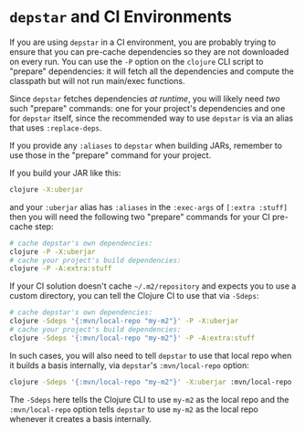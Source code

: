 # `depstar` and CI Environments

If you are using `depstar` in a CI environment, you are probably trying to ensure that you can pre-cache dependencies so they are not downloaded on every run. You can use the `-P` option on the `clojure` CLI script to "prepare" dependencies: it will fetch all the dependencies and compute the classpath but will not run main/exec functions.

Since `depstar` fetches dependencies _at runtime_, you will likely need _two_ such "prepare" commands: one for your project's dependencies and one for `depstar` itself, since the recommended way to use `depstar` is via an alias that uses `:replace-deps`.

If you provide any `:aliases` to `depstar` when building JARs, remember to use those in the "prepare" command for your project.

If you build your JAR like this:

```bash
clojure -X:uberjar
```

and your `:uberjar` alias has `:aliases` in the `:exec-args` of `[:extra :stuff]` then you will need the following two "prepare" commands for your CI pre-cache step:

```bash
# cache depstar's own dependencies:
clojure -P -X:uberjar
# cache your project's build dependencies:
clojure -P -A:extra:stuff
```

If your CI solution doesn't cache `~/.m2/repository` and expects you to use a custom directory, you can tell the Clojure CI to use that via `-Sdeps`:

```bash
# cache depstar's own dependencies:
clojure -Sdeps '{:mvn/local-repo "my-m2"}' -P -X:uberjar
# cache your project's build dependencies:
clojure -Sdeps '{:mvn/local-repo "my-m2"}' -P -A:extra:stuff
```

In such cases, you will also need to tell `depstar` to use that local repo when it builds a basis internally, via `depstar`'s `:mvn/local-repo` option:

```bash
clojure -Sdeps '{:mvn/local-repo "my-m2"}' -X:uberjar :mvn/local-repo '"my-m2"' :aliases '[:extra :stuff]'
```

The `-Sdeps` here tells the Clojure CLI to use `my-m2` as the local repo and the `:mvn/local-repo` option tells `depstar` to use `my-m2` as the local repo whenever it creates a basis internally.
